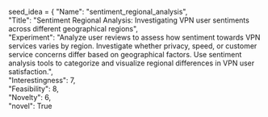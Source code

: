 seed\_idea \= { "Name": "sentiment\_regional\_analysis",   
"Title": "Sentiment Regional Analysis: Investigating VPN user sentiments across different geographical regions",   
"Experiment": "Analyze user reviews to assess how sentiment towards VPN services varies by region. Investigate whether privacy, speed, or customer service concerns differ based on geographical factors. Use sentiment analysis tools to categorize and visualize regional differences in VPN user satisfaction.",   
"Interestingness": 7,   
"Feasibility": 8,   
"Novelty": 6,   
"novel": True